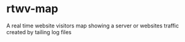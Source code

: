 # rtwv-map
A real time website visitors map showing a server or websites traffic created by tailing log files
